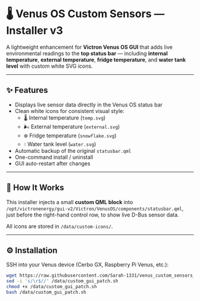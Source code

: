 # 🌡️ Venus OS Custom Sensors — Installer v3

A lightweight enhancement for **Victron Venus OS GUI** that adds live environmental readings to the **top status bar** — including **internal temperature**, **external temperature**, **fridge temperature**, and **water tank level** with custom white SVG icons.

---

## ✨ Features

- Displays live sensor data directly in the Venus OS status bar
- Clean white icons for consistent visual style:
  - 🌡️ Internal temperature (`temp.svg`)
  - 🌬️ External temperature (`external.svg`)
  - ❄️ Fridge temperature (`snowflake.svg`)
  - 💧 Water tank level (`water.svg`)
- Automatic backup of the original `statusbar.qml`
- One-command install / uninstall
- GUI auto-restart after changes

---

## 🧠 How It Works

This installer injects a small **custom QML block** into  
`/opt/victronenergy/gui-v2/Victron/VenusOS/components/statusbar.qml`,  
just before the right-hand control row, to show live D-Bus sensor data.

All icons are stored in `/data/custom-icons/`.

---

## ⚙️ Installation

SSH into your Venus device (Cerbo GX, Raspberry Pi Venus, etc.):

```bash
wget https://raw.githubusercontent.com/Sarah-1331/venus_custom_sensors_v3/main/venus_custom_sensors_v3.sh -O /data/custom_gui_patch.sh
sed -i 's/\r$//' /data/custom_gui_patch.sh
chmod +x /data/custom_gui_patch.sh
bash /data/custom_gui_patch.sh
